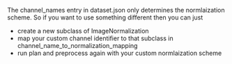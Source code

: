The channel_names entry in dataset.json only determines the normlaization scheme. So if you want to use something
different
then you can just

- create a new subclass of ImageNormalization
- map your custom channel identifier to that subclass in channel_name_to_normalization_mapping
- run plan and preprocess again with your custom normlaization scheme